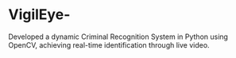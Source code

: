 # VigilEye-
Developed a dynamic Criminal Recognition System in Python using OpenCV, achieving real-time identification through live video.
